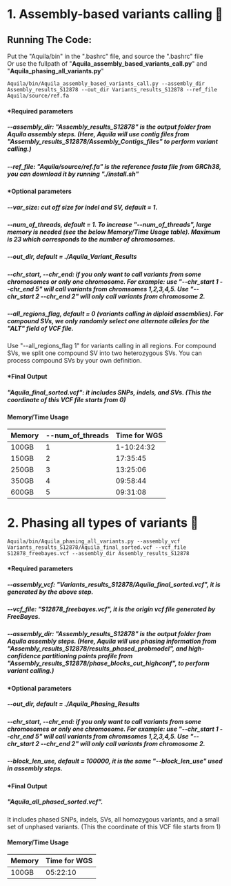 # 1. Assembly-based variants calling :milky_way:

## Running The Code:
Put the "Aquila/bin" in the ".bashrc" file, and source the ".bashrc" file <br />
Or use the fullpath of "**Aquila_assembly_based_variants_call.py**" and "**Aquila_phasing_all_variants.py**"

```
Aquila/bin/Aquila_assembly_based_variants_call.py --assembly_dir Assembly_results_S12878 --out_dir Variants_results_S12878 --ref_file Aquila/source/ref.fa 
```
#### *Required parameters
##### --assembly_dir: "Assembly_results_S12878" is the output folder from Aquila assembly steps. (Here, Aquila will use contig files from "Assembly_results_S12878/Assembly_Contigs_files" to perform variant calling.) 
##### --ref_file: "Aquila/source/ref.fa" is the reference fasta file from GRCh38, you can download it by running "./install.sh"

#### *Optional parameters
#####  --var_size: cut off size for indel and SV, default = 1. 
#####  --num_of_threads, default = 1. To increase "--num_of_threads", large memory is needed (see the below Memory/Time Usage table). Maximum is 23 which corresponds to the number of chromosomes.  
#####  --out_dir, default = ./Aquila_Variant_Results

##### --chr_start, --chr_end: if you only want to call variants from some chromosomes or only one chromosome. For example: use "--chr_start 1 --chr_end 5"  will call variants from chromsomes 1,2,3,4,5. Use "--chr_start 2 --chr_end 2" will only call variants from chromosome 2. 

##### --all_regions_flag, default = 0 (variants calling in diploid assemblies). For compound SVs, we only randomly select one alternate alleles for the "ALT" field of VCF file. 
Use "--all_regions_flag 1" for variants calling in all regions. For compound SVs, we split one compound SV into two heterozygous SVs. You can process compound SVs by your own definition. 

#### *Final Output
##### "Aquila_final_sorted.vcf": it includes SNPs, indels, and SVs. (This the coordinate of this VCF file starts from 0)

#### Memory/Time Usage
| Memory| --num_of_threads | Time for WGS |
| --- | --- | --- | 
| 100GB | 1 |1-10:24:32 |
| 150GB | 2 |17:35:45 |
| 250GB | 3 | 13:25:06|
| 350GB | 4 | 09:58:44|
| 600GB | 5 | 09:31:08|

# 2. Phasing all types of variants  :eagle:

```
Aquila/bin/Aquila_phasing_all_variants.py --assembly_vcf Variants_results_S12878/Aquila_final_sorted.vcf --vcf_file S12878_freebayes.vcf --assembly_dir Assembly_results_S12878
```
#### *Required parameters
##### --assembly_vcf: "Variants_results_S12878/Aquila_final_sorted.vcf", it is generated by the above step.
##### --vcf_file: "S12878_freebayes.vcf", it is the origin vcf file generated by FreeBayes. 
##### --assembly_dir: "Assembly_results_S12878" is the output folder from Aquila assembly steps. (Here, Aquila will use phasing information from "Assembly_results_S12878/results_phased_probmodel", and high-confidence partitioning points profile from "Assembly_results_S12878/phase_blocks_cut_highconf", to perform variant calling.) 

#### *Optional parameters
#####  --out_dir, default = ./Aquila_Phasing_Results

##### --chr_start, --chr_end: if you only want to call variants from some chromosomes or only one chromosome. For example: use "--chr_start 1 --chr_end 5"  will call variants from chromsomes 1,2,3,4,5. Use "--chr_start 2 --chr_end 2" will only call variants from chromosome 2. 

#####  --block_len_use, default = 100000, it is the same "--block_len_use" used in assembly steps. 

#### *Final Output
##### "Aquila_all_phased_sorted.vcf". 
It includes phased SNPs, indels, SVs, all homozygous variants, and a small set of unphased variants. (This the coordinate of this VCF file starts from 1)

#### Memory/Time Usage
| Memory | Time for WGS |
| --- | --- | 
| 100GB |05:22:10 |


